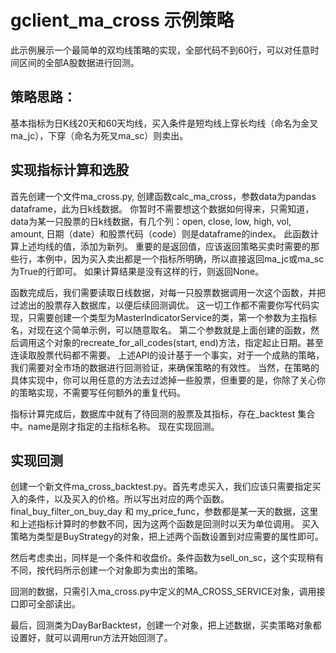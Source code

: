 # gclient_ma_cross 示例策略
此示例展示一个最简单的双均线策略的实现，全部代码不到60行，可以对任意时间区间的全部A股数据进行回测。

## 策略思路：
基本指标为日K线20天和60天均线，买入条件是短均线上穿长均线（命名为金叉ma_jc），下穿（命名为死叉ma_sc）则卖出。


## 实现指标计算和选股
首先创建一个文件ma_cross.py, 创建函数calc_ma_cross，参数data为pandas dataframe，此为日k线数据。
你暂时不需要想这个数据如何得来，只需知道，data为某一只股票的日k线数据，有几个列：open, close, low, high, vol, amount, 
日期（date）和股票代码（code）则是dataframe的index。
此函数计算上述均线的值，添加为新列。
重要的是返回值，应该返回策略买卖时需要的那些行，本例中，因为买入卖出都是一个指标所明确，所以直接返回ma_jc或ma_sc为True的行即可。
如果计算结果是没有这样的行，则返回None。

函数完成后，我们需要读取日线数据，对每一只股票数据调用一次这个函数，并把过滤出的股票存入数据库，以便后续回测调优。
这一切工作都不需要你写代码实现，只需要创建一个类型为MasterIndicatorService的类，第一个参数为主指标名，对现在这个简单示例，可以随意取名。
第二个参数就是上面创建的函数，然后调用这个对象的recreate_for_all_codes(start, end)方法，指定起止日期。甚至连读取股票代码都不需要。
上述API的设计基于一个事实，对于一个成熟的策略，我们需要对全市场的数据进行回测验证，来确保策略的有效性。
当然，在策略的具体实现中，你可以用任意的方法去过滤掉一些股票，但重要的是，你除了关心你的策略实现，不需要写任何额外的重复代码。

指标计算完成后，数据库中就有了待回测的股票及其指标，存在<name>_backtest 集合中。name是刚才指定的主指标名称。
现在实现回测。

## 实现回测
创建一个新文件ma_cross_backtest.py。首先考虑买入，我们应该只需要指定买入的条件，以及买入的价格。所以写出对应的两个函数。
final_buy_filter_on_buy_day 和 my_price_func，参数都是某一天的数据，这里和上述指标计算时的参数不同，因为这两个函数是回测时以天为单位调用。
买入策略为类型是BuyStrategy的对象，把上述两个函数设置到对应需要的属性即可。

然后考虑卖出，同样是一个条件和收盘价。条件函数为sell_on_sc，这个实现稍有不同，按代码所示创建一个对象即为卖出的策略。

回测的数据，只需引入ma_cross.py中定义的MA_CROSS_SERVICE对象，调用接口即可全部读出。

最后，回测类为DayBarBacktest，创建一个对象，把上述数据，买卖策略对象都设置好，就可以调用run方法开始回测了。